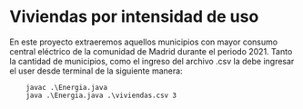 # Viviendas por intensidad de uso
En este proyecto extraeremos aquellos municipios con mayor consumo central eléctrico de la comunidad de Madrid durante el periodo 2021. Tanto la cantidad de municipios, como el ingreso del archivo .csv la debe ingresar el user desde terminal de la siguiente manera:   
        
        javac .\Energia.java
        java .\Energia.java .\viviendas.csv 3
        